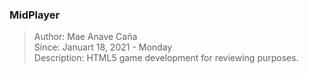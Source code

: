 ### MidPlayer
> Author: Mae Anave Caña    
> Since: Januart 18, 2021 - Monday    
> Description: HTML5 game development for reviewing purposes.    